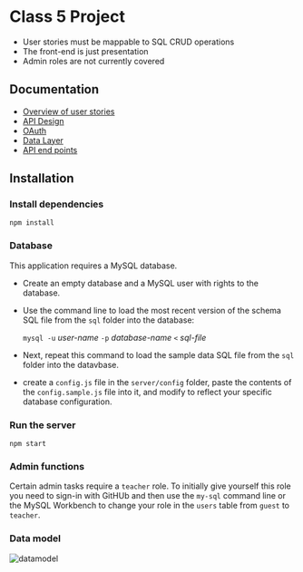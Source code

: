 # Class 5 Project

- User stories must be mappable to SQL CRUD operations
- The front-end is just presentation
- Admin roles are not currently covered

## Documentation

* [Overview of user stories](https://github.com/hyf-project5/super-duper-5/blob/master/docs/README.USERSTORIES.md)
* [API Design](https://github.com/hyf-project5/super-duper-5/blob/master/docs/README.API-DESIGN.md)
* [OAuth](https://github.com/hyf-project5/super-duper-5/blob/master/docs/README.GitHubOAuth.md)
* [Data Layer](https://github.com/hyf-project5/super-duper-5/blob/master/docs/README.datalayer.md)
* [API end points](https://github.com/hyf-project5/hyfer/blob/master/docs/README.api-endpoints.md)

## Installation


### Install dependencies

```
npm install
```

### Database

This application requires a MySQL database.

- Create an empty database and a MySQL user with rights to the database.

- Use the command line to load the most recent version of the schema SQL file from the `sql` folder into the database:

    `mysql -u` _user-name_ `-p` _database-name_ `<` _sql-file_

- Next, repeat this command to load the sample data SQL file from the `sql` folder into the datavbase.

- create a `config.js` file in the `server/config` folder, paste the contents of the `config.sample.js` file into it, and modify to reflect your specific database configuration.

### Run the server

```
npm start
```

### Admin functions

Certain admin tasks require a `teacher` role. To initially give yourself this role you need to sign-in with GitHUb and then use the `my-sql` command line or the MySQL Workbench to change your role in the `users` table from `guest` to `teacher`.

### Data model

![datamodel](https://cloud.githubusercontent.com/assets/2788771/23826619/3389b8e6-06a0-11e7-9187-9a5ca4f8bf99.png)
